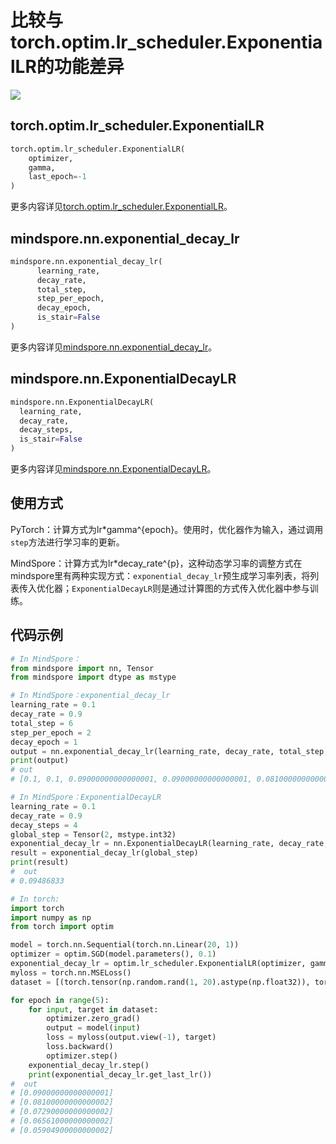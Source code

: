 # 比较与torch.optim.lr_scheduler.ExponentialLR的功能差异

<a href="https://gitee.com/mindspore/docs/blob/r1.5/docs/mindspore/migration_guide/source_zh_cn/api_mapping/pytorch_diff/ExponentialDecayLR.md" target="_blank"><img src="https://gitee.com/mindspore/docs/raw/r1.5/resource/_static/logo_source.png"></a>

## torch.optim.lr_scheduler.ExponentialLR

```python
torch.optim.lr_scheduler.ExponentialLR(
    optimizer,
    gamma,
    last_epoch=-1
)
```

更多内容详见[torch.optim.lr_scheduler.ExponentialLR](https://pytorch.org/docs/1.5.0/optim.html#torch.optim.lr_scheduler.ExponentialLR)。

## mindspore.nn.exponential_decay_lr

```python
mindspore.nn.exponential_decay_lr(
      learning_rate,
      decay_rate,
      total_step,
      step_per_epoch,
      decay_epoch,
      is_stair=False
)
```

更多内容详见[mindspore.nn.exponential_decay_lr](https://mindspore.cn/docs/api/zh-CN/r1.5/api_python/nn/mindspore.nn.exponential_decay_lr.html#mindspore.nn.exponential_decay_lr)。

## mindspore.nn.ExponentialDecayLR

```python
mindspore.nn.ExponentialDecayLR(
  learning_rate,
  decay_rate,
  decay_steps,
  is_stair=False
)
```

更多内容详见[mindspore.nn.ExponentialDecayLR](https://www.mindspore.cn/docs/api/zh-CN/r1.5/api_python/nn/mindspore.nn.ExponentialDecayLR.html#mindspore.nn.ExponentialDecayLR)。

## 使用方式

PyTorch：计算方式为lr*gamma^{epoch}。使用时，优化器作为输入，通过调用`step`方法进行学习率的更新。

MindSpore：计算方式为lr*decay_rate^{p}，这种动态学习率的调整方式在mindspore里有两种实现方式：`exponential_decay_lr`预生成学习率列表，将列表传入优化器；`ExponentialDecayLR`则是通过计算图的方式传入优化器中参与训练。

## 代码示例

```python
# In MindSpore：
from mindspore import nn, Tensor
from mindspore import dtype as mstype

# In MindSpore：exponential_decay_lr
learning_rate = 0.1
decay_rate = 0.9
total_step = 6
step_per_epoch = 2
decay_epoch = 1
output = nn.exponential_decay_lr(learning_rate, decay_rate, total_step, step_per_epoch, decay_epoch)
print(output)
# out
# [0.1, 0.1, 0.09000000000000001, 0.09000000000000001, 0.08100000000000002, 0.08100000000000002]

# In MindSpore：ExponentialDecayLR
learning_rate = 0.1
decay_rate = 0.9
decay_steps = 4
global_step = Tensor(2, mstype.int32)
exponential_decay_lr = nn.ExponentialDecayLR(learning_rate, decay_rate, decay_steps)
result = exponential_decay_lr(global_step)
print(result)
#  out
# 0.09486833

# In torch:
import torch
import numpy as np
from torch import optim

model = torch.nn.Sequential(torch.nn.Linear(20, 1))
optimizer = optim.SGD(model.parameters(), 0.1)
exponential_decay_lr = optim.lr_scheduler.ExponentialLR(optimizer, gamma=0.9)
myloss = torch.nn.MSELoss()
dataset = [(torch.tensor(np.random.rand(1, 20).astype(np.float32)), torch.tensor([1.]))]

for epoch in range(5):
    for input, target in dataset:
        optimizer.zero_grad()
        output = model(input)
        loss = myloss(output.view(-1), target)
        loss.backward()
        optimizer.step()
    exponential_decay_lr.step()
    print(exponential_decay_lr.get_last_lr())
#  out
# [0.09000000000000001]
# [0.08100000000000002]
# [0.07290000000000002]
# [0.06561000000000002]
# [0.05904900000000002]
```
